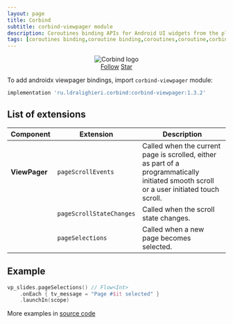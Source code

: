 ```yaml
---
layout: page
title: Corbind
subtitle: corbind-viewpager module
description: Coroutines binding APIs for Android UI widgets from the platform and support libraries. Androidx viewpager bindings.
tags: [coroutines binding,coroutine binding,coroutines,coroutine,corbind,kotlin,android,androidx,receivechannel,flow,data binding,androidx viewpager bindings]
---
```


<div style="text-align: center">
    <img src="https://ldralighieri.github.io/Corbind/img/corbind.svg" alt="Corbind logo"/>
</div>

<script async defer src="https://buttons.github.io/buttons.js"></script>
<div style="text-align: center">
  <a class="github-button" href="https://github.com/LDRAlighieri" data-size="large" aria-label="Follow @LDRAlighieri on GitHub">Follow</a>
  <a class="github-button" href="https://github.com/LDRAlighieri/Corbind" data-icon="octicon-star" data-size="large" aria-label="Star LDRAlighieri/Corbind on GitHub">Star</a>
</div>

To add androidx viewpager bindings, import `corbind-viewpager` module:

```groovy
implementation 'ru.ldralighieri.corbind:corbind-viewpager:1.3.2'
```

## List of extensions

Component | Extension | Description
--|---|--
**ViewPager** | `pageScrollEvents` | Called when the current page is scrolled, either as part of a programmatically initiated smooth scroll or a user initiated touch scroll.
              | `pageScrollStateChanges` | Called when the scroll state changes.
              | `pageSelections` | Called when a new page becomes selected.


## Example

```kotlin
vp_slides.pageSelections() // Flow<Int>
    .onEach { tv_message = "Page #$it selected" }
    .launchIn(scope)
```

More examples in [source code][source]

[source]: https://github.com/LDRAlighieri/Corbind/tree/master/corbind-viewpager
